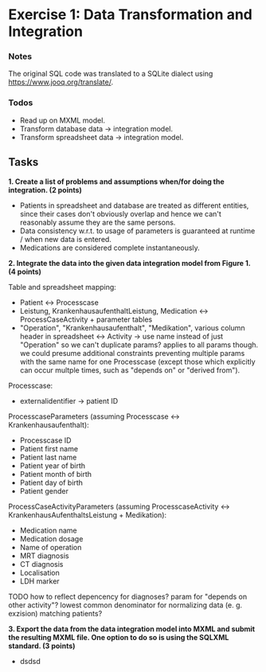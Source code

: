# Exercise 1: Data Transformation and Integration

### Notes
The original SQL code was translated to a SQLite dialect using https://www.jooq.org/translate/.

### Todos
* Read up on MXML model.
* Transform database data -> integration model.
* Transform spreadsheet data -> integration model.





## Tasks

**1. Create a list of problems and assumptions when/for doing the integration. (2 points)**  
* Patients in spreadsheet and database are treated as different entities, since their cases don't obviously overlap and 
hence we can't reasonably assume they are the same persons.
* Data consistency w.r.t. to usage of parameters is guaranteed at runtime / when new data is entered.
* Medications are considered complete instantaneously.

**2. Integrate the data into the given data integration model from Figure 1. (4 points)**  

Table and spreadsheet mapping:
* Patient <-> Processcase
* Leistung, KrankenhausaufenthaltLeistung, Medication <-> ProcessCaseActivity + parameter tables
* "Operation", "Krankenhausaufenthalt", "Medikation", various column header in spreadsheet <-> Activity
-> use name instead of just "Operation" so we can't duplicate params? applies to all params though. we could presume 
additional constraints preventing multiple params with the same name for one Processcase (except those which explicitly 
can occur multple times, such as "depends on" or "derived from").

Processcase:
* externalidentifier -> patient ID

ProcesscaseParameters (assuming Processcase <-> Krankenhausaufenthalt):
* Processcase ID
* Patient first name
* Patient last name
* Patient year of birth
* Patient month of birth
* Patient day of birth 
* Patient gender


ProcessCaseActivityParameters (assuming ProcesscaseActivity <-> KrankenhausAufenthaltsLeistung + Medikation):
* Medication name
* Medication dosage
* Name of operation
* MRT diagnosis
* CT diagnosis
* Localisation
* LDH marker

TODO how to reflect depencency for diagnoses? param for "depends on other activity"?
lowest common denominator for normalizing data (e. g. exzision)
matching patients?

**3. Export the data from the data integration model into MXML and submit the resulting MXML file.
One option to do so is using the SQLXML standard. (3 points)**  
* dsdsd
